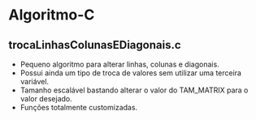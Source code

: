 # Algoritmo-C
## trocaLinhasColunasEDiagonais.c
+ Pequeno algoritmo para alterar linhas, colunas e diagonais. 
 + Possui ainda um tipo de troca de valores sem utilizar uma terceira variável.
 + Tamanho escalável bastando alterar o valor do TAM_MATRIX para o valor desejado.
 + Funções totalmente customizadas.
